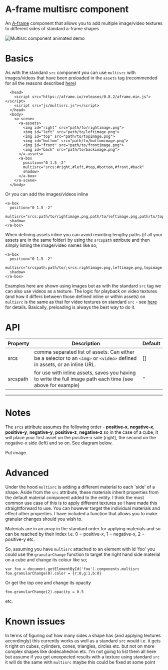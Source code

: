 # A-frame multisrc component

An [A-frame](https://aframe.io) component that allows you to add multiple image/video textures to different sides of standard a-frame shapes

![Multisrc component animated demo](https://raw.githubusercontent.com/elbobo/aframe-multisrc-component/master/multisrc_animateddemo.gif)

# Basics

As with the standard `src` component you can use `multisrc` with images/videos that have been preloaded in the `assets` tag (recommended for all the reasons described [here](https://aframe.io/docs/0.8.0/core/asset-management-system.html#sidebar))

```
  <head>
    <script src="https://aframe.io/releases/0.8.2/aframe.min.js"></script>
    <script src="js/multisrc.js"></script>
  </head>
  <body>
    <a-scene>
      <a-assets>
        <img id="right" src="path/to/rightimage.png">
        <img id="left" src="path/to/leftimage.png">
        <img id="top" src="path/to/topimage.png">
        <img id="bottom" src="path/to/bottomimage.png">
        <img id="front" src="path/to/frontimage.png">
        <img id="back" src="path/to/backimage.png">
      </a-assets>
      <a-box 
        position="0 1.5 -2" 
        multisrc="srcs:#right,#left,#top,#bottom,#front,#back"
        shadow>
      </a-box>
    </a-scene>
  </body>
  ```
  Or you can add the images/videos inline
  
  ```
  <a-box 
    position="0 1.5 -2" 
    multisrc="srcs:path/to/rightimage.png,path/to/leftimage.png,path/to/topimage.png,path/to/bottomimage.png,path/to/frontimage.png,path/to/backimage.png"
    shadow>
  </a-box>
  ```
  When defining assets inline you can avoid rewriting lengthy paths (if all your assets are in the same folder) by using the `srcspath` attribute and then simply listing the image/video names like so;
  
  ```
  <a-box 
    position="0 1.5 -2" 
    multisrc="srcspath:path/to/;srcs:rightimage.png,leftimage.png,topimage.png,bottomimage.png,frontimage.png,backimage.png"
    shadow>
  </a-box>
  ```
  Examples here are shown using images but as with the standard `src` tag we can also use videos as a texture. The logic for playback on video textures (and how it differs between those defined inline or within assets) on `multisrc` is the same as that for video textures on standard `src` - see [here](https://aframe.io/docs/0.8.0/components/material.html#video-textures) for details. Basically, preloading is always the best way to do it.
    
  
# API

Property | Description | Default
--- | --- | ---
srcs | comma separated list of assets. Can either be a selector to an `<img>` or `<video>` defined in assets, or an inline URL. | []
srcspath | for use with inline assets, saves you having to write the full image path each time (see above for example) | ''

  ---
  
# Notes

The `srcs` attribute assumes the following order - **positive-x**, **negative-x**, **positive-y**, **negative-y**, **positive-z**, **negative-z** so in the case of a cube, it will place your first asset on the positive-x side (right), the second on the negative-x side (left) and so on. See diagram below.

Put image

# Advanced

Under the hood `multisrc` is adding a different material to each 'side' of a shape. Aside from the `src` attribute, these materials inherit properties from the default material component added to the entity. I think the most common use case of this is to apply different textures so I have made this straightforward to use. You can however target the individual materials and effect other properties. I have included a function that allows you to make granular changes should you wish to.

Materials are in an array in the standard order for applying materials and so can be reached by their index i.e. 0 = positive-x, 1 = negative-x, 2 = positive-y etc.

So, assuming you have `multisrc` attached to an element with id 'foo' you could use the `granularChange` function to target the right hand side material on a cube and change its colour like so;

```
var foo = document.getElementById('foo').components.multisrc
foo.granularChange(0).color = {r:0,g:1,b:0}
```

Or get the top one and change its opacity

```
foo.granularChange(2).opacity = 0.5
```

etc.



# Known issues

In terms of figuring out how many sides a shape has (and applying textures accordingly) this currently works as well as a standard `src` would i.e. it gets it right on cubes, cylinders, cones, triangles, circles etc. but not on more complex shapes like dodecahedron etc. I'm not going to list them all here but assume if you get unexpected results with a texture using standard `src` it will do the same with `multisrc` maybe this could be fixed at some point

